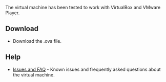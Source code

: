 The virtual machine has been tested to work with VirtualBox and VMware Player.

## Download

* Download the .ova file.

## Help

* [Issues and FAQ](https://docs.google.com/document/d/1CBWfVFT3Hg55iXk0w3HiSBuW8oQmhexasvo_jO-nv1A/edit?hl=en_US) - Known issues and frequently asked questions about the virtual machine.